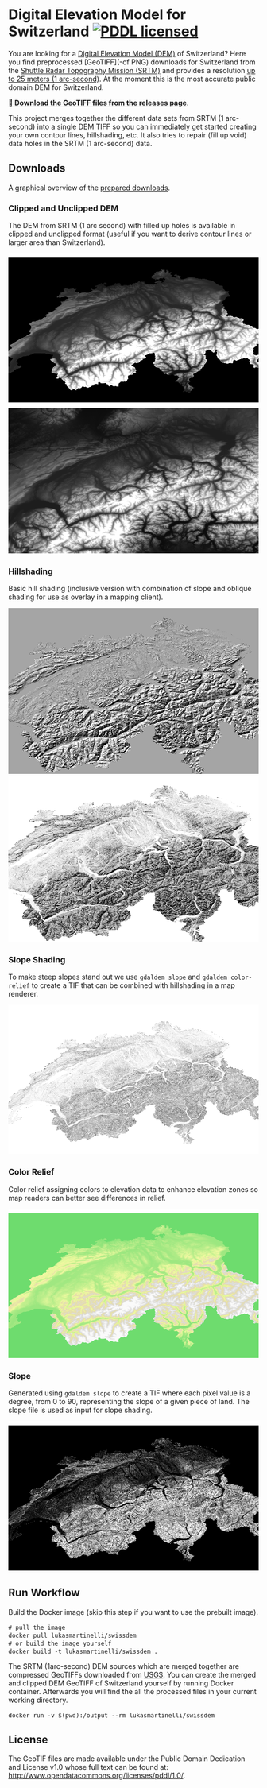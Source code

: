 # Digital Elevation Model for Switzerland [![PDDL licensed](https://img.shields.io/badge/license-PDDL-blue.svg)](https://github.com/lukasmartinelli/swissdem#license)

You are looking for a [Digital Elevation Model (DEM)](https://en.wikipedia.org/wiki/Digital_elevation_model) of Switzerland?
Here you find preprocessed [GeoTIFF](-of PNG) downloads for Switzerland from the [Shuttle Radar Topography Mission (SRTM)](https://en.wikipedia.org/wiki/Shuttle_Radar_Topography_Mission)
and provides a resolution [up to 25 meters (1 arc-second)](https://lta.cr.usgs.gov/SRTM1Arc). At the moment this is the most accurate public domain DEM for Switzerland.

[**:open_file_folder: Download the GeoTIFF files from the releases page**](https://github.com/lukasmartinelli/swissdem/releases/latest).

This project merges together the different data sets from SRTM (1 arc-second) into a single DEM TIFF
so you can immediately get started creating your own contour lines, hillshading, etc. It also tries to repair (fill up void) data holes in the SRTM (1 arc-second) data.

## Downloads

A graphical overview of the [prepared downloads](https://github.com/lukasmartinelli/swissdem/releases/latest).

### Clipped and Unclipped DEM

The DEM from SRTM (1 arc second) with filled up holes is available in clipped and unclipped format (useful if you want to derive contour lines or larger area than Switzerland).

![Switzerland DEM Clipped](demo/switzerland_dem_clipped.png)
![Switzerland DEM Unclipped](demo/switzerland_dem_unclipped.png)

### Hillshading

Basic hill shading (inclusive version with combination of slope and oblique shading for use as overlay in a mapping client).

![Switzerland Hillshading](demo/switzerland_hillshade.png)
![Switzerland Combined Hillshading](demo/switzerland_combined_hillshade.png)

### Slope Shading

To make steep slopes stand out we use `gdaldem slope` and `gdaldem color-relief` to
create a TIF that can be combined with hillshading in a map renderer.

![Switzerland Slope Shading](demo/switzerland_slopeshade.png)

### Color Relief

Color relief assigning colors to elevation data to enhance elevation zones so map readers
can better see differences in relief.

![Switzerland Hillshading](demo/switzerland_relief.png)

### Slope

Generated using `gdaldem slope` to create a TIF where each pixel value is a degree, from 0 to 90, representing the slope of a given piece of land. The slope file is used as input for slope shading.

![Switzerland Slope](demo/switzerland_slope.png)


## Run Workflow

Build the Docker image (skip this step if you want to use the prebuilt image).

```
# pull the image
docker pull lukasmartinelli/swissdem
# or build the image yourself
docker build -t lukasmartinelli/swissdem .
```

The SRTM (1arc-second) DEM sources which are merged together are compressed GeoTIFFs downloaded from [USGS](http://earthexplorer.usgs.gov).  You can create the merged and clipped DEM GeoTIFF of Switzerland yourself by running Docker container.
Afterwards you will find the all the processed files in your current working directory.

```
docker run -v $(pwd):/output --rm lukasmartinelli/swissdem
```

## License

The GeoTIF files are made available under the Public Domain Dedication and License v1.0 whose full text can be found at: http://www.opendatacommons.org/licenses/pddl/1.0/.
